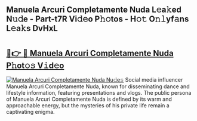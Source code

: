## Manuela Arcuri Completamente Nuda L𝚎a𝚔ed N𝚞𝚍e - Part-t7R Vi𝚍𝚎o P𝚑𝚘tos - H𝚘𝚝 O𝚗𝚕yf𝚊ns L𝚎a𝚔s DvHxL

# <h2><a href="http://kfdo68.oniu.top/?m=Manuela+Arcuri+Completamente+Nuda">🔗👉 🔴 Manuela Arcuri Completamente Nuda P𝚑ot𝚘𝚜 V𝚒d𝚎o</a></h2>

[![Manuela Arcuri Completamente Nuda Nu𝚍e𝚜](https://i.imgur.com/0qMVB7G.gif)](http://kfdo68.oniu.top/?m=Manuela+Arcuri+Completamente+Nuda)
Social media influencer Manuela Arcuri Completamente Nuda, known for disseminating dance and lifestyle information, featuring presentations and vlogs. The public persona of Manuela Arcuri Completamente Nuda is defined by its warm and approachable energy, but the mysteries of his private life remain a captivating enigma.  
